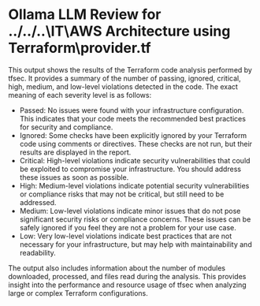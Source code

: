 # Ollama LLM Review for ../../..\IT\AWS Architecture using Terraform\provider.tf

 This output shows the results of the Terraform code analysis performed by tfsec. It provides a summary of the number of passing, ignored, critical, high, medium, and low-level violations detected in the code. The exact meaning of each severity level is as follows:

* Passed: No issues were found with your infrastructure configuration. This indicates that your code meets the recommended best practices for security and compliance.
* Ignored: Some checks have been explicitly ignored by your Terraform code using comments or directives. These checks are not run, but their results are displayed in the report.
* Critical: High-level violations indicate security vulnerabilities that could be exploited to compromise your infrastructure. You should address these issues as soon as possible.
* High: Medium-level violations indicate potential security vulnerabilities or compliance risks that may not be critical, but still need to be addressed.
* Medium: Low-level violations indicate minor issues that do not pose significant security risks or compliance concerns. These issues can be safely ignored if you feel they are not a problem for your use case.
* Low: Very low-level violations indicate best practices that are not necessary for your infrastructure, but may help with maintainability and readability.

The output also includes information about the number of modules downloaded, processed, and files read during the analysis. This provides insight into the performance and resource usage of tfsec when analyzing large or complex Terraform configurations.